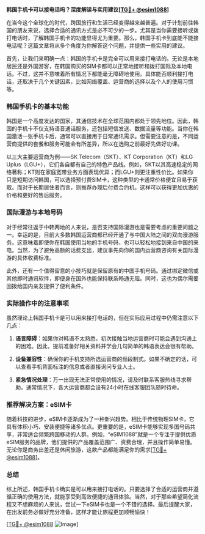 **韩国手机卡可以接电话吗？深度解读与实用建议[[TG💪+ @esim1088](https://t.me/s/esim1088)]**

在当今这个全球化的时代，跨国旅行和生活已经变得越来越普遍。对于计划前往韩国的朋友来说，选择合适的通讯方式是必不可少的一步。尤其是当你需要接听或拨打电话时，了解韩国手机卡的功能显得尤为重要。那么，韩国手机卡到底能不能接电话呢？这篇文章将从多个角度为你解答这个问题，并提供一些实用的建议。

首先，让我们来明确一点：韩国的手机卡是完全可以用来接打电话的。无论是本地居民还是外国游客，在韩国购买的SIM卡都可以正常地接听和拨打国际及本地电话。不过，这并不意味着所有情况下都能毫无障碍地使用。具体能否顺利接打电话，还取决于几个关键因素，比如网络覆盖、运营商的选择以及个人的使用习惯等。

### 韩国手机卡的基本功能

韩国是一个高度发达的国家，其通信技术在全球范围内都处于领先地位。因此，韩国的手机卡不仅支持语音通话服务，还包括短信发送、数据流量等功能。当你在韩国激活一张手机卡后，通常可以直接用于日常通讯需求。但需要注意的是，不同运营商提供的套餐和服务可能会有所差异，所以在选购之前最好先做好功课。

以三大主要运营商为例——SK Telecom（SKT）、KT Corporation（KT）和LG Uplus（LGU+），它们各自都有自己的特色产品线。例如，SKT以其高速稳定的网络著称；KT则在家庭宽带业务方面表现优异；而LGU+则更注重性价比。如果你只是短期访问韩国，可以选择预付费SIM卡，这种类型的卡通常价格便宜且易于获取。而对于长期居住者而言，则推荐办理后付费合约机，这样可以获得更加优惠的价格和更好的售后服务。

### 国际漫游与本地号码

对于经常往返于中韩两地的人来说，是否支持国际漫游也是需要考虑的重要问题之一。幸运的是，目前大多数韩国运营商都已经开通了与中国大陆之间的双向漫游服务。这意味着即使你在韩国使用当地的手机号码，也可以轻松地接到来自中国的来电。当然，为了避免高额的话费支出，建议事先向你的国内运营商咨询有关国际漫游的具体收费标准。

此外，还有一个值得留意的小技巧就是保留原有的中国手机号码。通过绑定微信或其他即时通讯软件，即便身在国外也能保持联系畅通无阻。同时，这也为偶尔需要回拨给国内亲友提供了便利条件。

### 实际操作中的注意事项

虽然理论上韩国手机卡是可以用来接打电话的，但在实际应用过程中仍需注意以下几点：

1. **语言障碍**：如果你对韩语不太熟悉，初次接触当地运营商时可能会遇到沟通上的困难。因此，提前准备好相关资料并学会几句简单的韩语表达会很有帮助。
   
2. **设备兼容性**：确保你的手机支持所选运营商的频段制式。如果不确定的话，可以查看手机背面标注的信息或者直接询问专业人士。
   
3. **紧急情况处理**：万一出现无法正常使用的情况，请及时联系客服热线寻求帮助。通常情况下，各大运营商都会设有24小时在线客服团队随时待命。

### 推荐解决方案：eSIM卡

随着科技的进步，eSIM卡逐渐成为了一种新兴趋势。相比于传统物理SIM卡，它具有体积小巧、安装便捷等诸多优点。更重要的是，eSIM卡能够实现多国号码共享，非常适合频繁跨国移动的人群。例如，“eSIM1088”就是一个专注于提供优质eSIM服务的品牌，他们提供的产品覆盖范围广、资费合理，并且操作简单易懂。无论你是商务出差还是休闲旅游，这款产品都能满足你的需求[[TG💪+ @esim1088](https://t.me/s/esim1088)]。

### 总结

综上所述，韩国手机卡确实是可以用来接打电话的。只要选择了合适的运营商并遵循正确的使用方法，就能享受到高效便捷的通讯体验。当然，对于那些希望简化流程又不想麻烦的人来说，尝试一下eSIM卡也是一个不错的选择。最后提醒大家，在出发前务必做好充分准备，这样才能让旅程更加顺畅愉快！

[[TG💪+ @esim1088](https://t.me/s/esim1088) ![Image](https://i.postimg.cc/4NQfJmqS/Snipaste-2025-05-13-00-14-12.png)]
